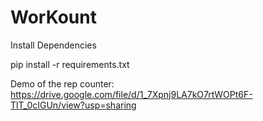 # WorKount

Install Dependencies

pip install -r requirements.txt


Demo of the rep counter: https://drive.google.com/file/d/1_7Xpnj9LA7kO7rtWOPt6F-TlT_0cIGUn/view?usp=sharing
